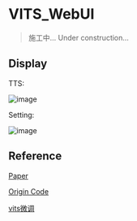 # VITS_WebUI

>施工中... Under construction...



## Display
TTS:

![image](https://user-images.githubusercontent.com/62274988/231185600-feb2fec3-24cd-4695-beab-0362ef4286f6.png)

Setting:

![image](https://user-images.githubusercontent.com/62274988/231162669-10c84a50-1dd9-45f3-a4c9-85cd9daaf0d5.png)















## Reference

[Paper](https://arxiv.org/abs/2106.06103)

[Origin Code](https://github.com/jaywalnut310/vits)

[vits微调](https://github.com/SayaSS/vits-finetuning)

